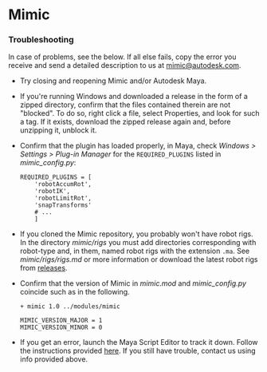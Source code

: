 # Mimic

### Troubleshooting

In case of problems, see the below. If all else fails, copy the error you
receive and send a detailed description to us at [mimic@autodesk.com](mailto:mimic@autodesk.com).

- Try closing and reopening Mimic and/or Autodesk Maya.
  
- If you're running Windows and downloaded a release in the form of a zipped
  directory, confirm that the files contained therein are not "blocked". To do
  so, right click a file, select Properties, and look for such a tag. If it
  exists, download the zipped release again and, before unzipping it, unblock it.

- Confirm that the plugin has loaded properly, in Maya, check
  *Windows > Settings > Plug-in Manager* for the `REQUIRED_PLUGINS` listed in
  *mimic_config.py*:

    ```
    REQUIRED_PLUGINS = [
        'robotAccumRot',
        'robotIK',
        'robotLimitRot',
        'snapTransforms'
        # ...
        ]
    ```
    
- If you cloned the Mimic repository, you probably won't have robot rigs. In the
  directory *mimic/rigs* you must add directories corresponding with robot-type and,
  in them, named robot rigs with the extension `.ma`. See *mimic/rigs/rigs.md* or
  more information or download the latest robot rigs from
  [releases](https://github.com/AutodeskRoboticsLab/Mimic/releases).

- Confirm that the version of Mimic in *mimic.mod* and *mimic_config.py* coincide
  such as in the following.

    ```
    + mimic 1.0 ../modules/mimic
    ``` 
    
    ```
    MIMIC_VERSION_MAJOR = 1
    MIMIC_VERSION_MINOR = 0
    ```
    
- If you get an error, launch the Maya Script Editor to track it down. Follow the
  instructions provided [here](https://knowledge.autodesk.com/support/maya/learn-explore/caas/CloudHelp/cloudhelp/2016/ENU/Maya/files/GUID-7C861047-C7E0-4780-ACB5-752CD22AB02E-htm.html).
  If you still have trouble, contact us using info provided above.


#
